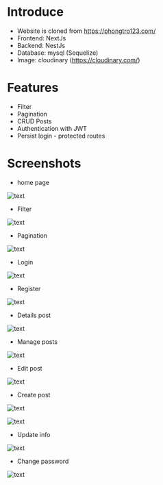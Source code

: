# Introduce

-   Website is cloned from https://phongtro123.com/
-   Frontend: NextJs
-   Backend: NestJs
-   Database: mysql (Sequelize)
-   Image: cloudinary (https://cloudinary.com/)

# Features

-   Filter
-   Pagination
-   CRUD Posts
-   Authentication with JWT
-   Persist login - protected routes

# Screenshots

-   home page

![text](./preview-img/HomePage.png)

-   Filter

![text](./preview-img/Filter.png)

-   Pagination

![text](./preview-img/Pagination.png)

-   Login

![text](./preview-img/Login.png)

-   Register

![text](./preview-img/Register.png)

-   Details post

![text](./preview-img/DetailsPost-1.png)

-   Manage posts

![text](./preview-img/ManagePosts.png)

-   Edit post

![text](./preview-img/EditPost.png)

-   Create post

![text](./preview-img/CreatePost-1.png)

![text](./preview-img/CreatePost-2.png)

-   Update info

![text](./preview-img/InfoUser.png)

-   Change password

![text](./preview-img/ChangePass.png)

